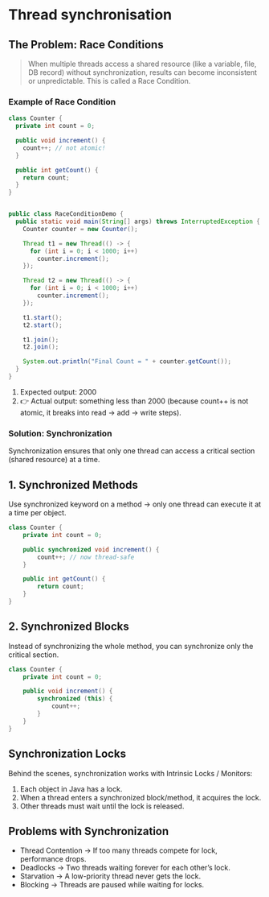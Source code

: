 # Thread synchronisation

## The Problem: Race Conditions

> When multiple threads access a shared resource (like a variable, file, DB record) without
> synchronization, results can become inconsistent or unpredictable.
> This is called a Race Condition.

### Example of Race Condition

```java
class Counter {
  private int count = 0;

  public void increment() {
    count++; // not atomic!
  }

  public int getCount() {
    return count;
  }
}


public class RaceConditionDemo {
  public static void main(String[] args) throws InterruptedException {
    Counter counter = new Counter();

    Thread t1 = new Thread(() -> {
      for (int i = 0; i < 1000; i++)
        counter.increment();
    });

    Thread t2 = new Thread(() -> {
      for (int i = 0; i < 1000; i++)
        counter.increment();
    });

    t1.start();
    t2.start();

    t1.join();
    t2.join();

    System.out.println("Final Count = " + counter.getCount());
  }
}
```

1. Expected output: 2000
2. 👉 Actual output: something less than 2000 (because count++ is not atomic, it breaks into read → add → write steps).


### Solution: Synchronization

Synchronization ensures that only one thread can access a critical section (shared resource) at a time.

## 1. Synchronized Methods

Use synchronized keyword on a method → only one thread can execute it at a time per object.

```java
class Counter {
    private int count = 0;

    public synchronized void increment() {
        count++; // now thread-safe
    }

    public int getCount() {
        return count;
    }
}
```


## 2. Synchronized Blocks

Instead of synchronizing the whole method, you can synchronize only the critical section.

```java
class Counter {
    private int count = 0;

    public void increment() {
        synchronized (this) {
            count++;
        }
    }
}
```

## Synchronization Locks

Behind the scenes, synchronization works with Intrinsic Locks / Monitors:

1. Each object in Java has a lock.
2. When a thread enters a synchronized block/method, it acquires the lock.
3. Other threads must wait until the lock is released.


## Problems with Synchronization

* Thread Contention → If too many threads compete for lock, performance drops.
* Deadlocks → Two threads waiting forever for each other’s lock.
* Starvation → A low-priority thread never gets the lock.
* Blocking → Threads are paused while waiting for locks. 
